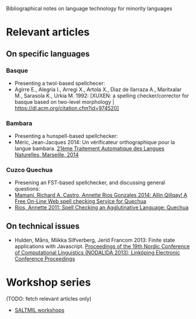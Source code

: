 Bibliographical notes on language technology for minority languages

# Relevant articles

## On specific languages

### Basque

* Presenting a twol-based spellchecer:
* Agirre E., Alegria I., Arregi X., Artola X., Diaz de Ilarraza A., Maritxalar M., Sarasola K., Urkia M. 1992: [XUXEN: a spelling checker/corrector for basque based on two-level morphology
| https://dl.acm.org/citation.cfm?id=974520]

### Bambara
* Presenting a hunspell-based spellchecker:
* Méric, Jean-Jacques 2014: Un vérificateur orthographique pour la langue bambara. [21ème Traitement Automatique des Langues Naturelles, Marseille, 2014](http://www.aclweb.org/anthology/W14-6505)

### Cuzco Quechua
* Presening an FST-based spellchecker, and discussing general questions:
* [Mamani, Richard A. Castro, Annette Rios Gonzales 2014: Allin Qillqay! A Free On-Line Web spell checking Service for Quechua](https://pdfs.semanticscholar.org/5a42/5bb0dfbdb8273f9ed7f2c83a92bdb3a79367.pdf)
* [Rios, Annette 2011: Spell Checking an Agglutinative Language: Quechua](http://www.zora.uzh.ch/id/eprint/52921/1/ltc-106-rios.pdf)

## On technical issues

* Hulden, Måns, Miikka Silfverberg, Jerid Francom 2013: Finite state applications with Javascript. [Proceedings of the 19th Nordic Conference of Computational Linguistics (NODALIDA 2013); Linköping Electronic Conference Proceedings](http://emmtee.net/oe/nodalida13/conference/91.pdf)

# Workshop series

(TODO: fetch relevant articles only)

* [SALTMIL workshops](http://ixa2.si.ehu.es/saltmil/index.php/en/activities-mainmenu-73/saltmil-workshops-mainmenu-77.1.html)


